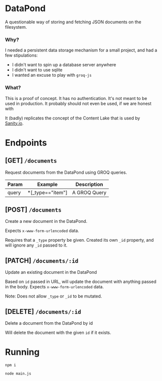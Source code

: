 # DataPond
A questionable way of storing and fetching JSON documents on the filesystem.

### Why?
I needed a persistent data storage mechanism for a small project, and had a few stipulations:

- I didn't want to spin up a database server anywhere
- I didn't want to use sqlite
- I wanted an excuse to play with `groq-js`

### What?
This is a proof of concept. It has no authentication. It's not meant to be used in production. It probably should not even be used, if we are honest with 

It (badly) replicates the concept of the Content Lake that is used by [Sanity.io](https://www.sanity.io/docs/datastore).

# Endpoints

## [GET] `/documents`
Request documents from the DataPond using GROQ queries.


|Param|Example|Description|
|---|---|---|
|query|*[_type=="item"]|A GROQ Query|

## [POST] `/documents`

Create a new document in the DataPond.

Expects `x-www-form-urlencoded` data.

Requires that a `_type` property be given. Created its own `_id` property, and will ignore any `_id` passed to it.

## [PATCH] `/documents/:id`

Update an existing document in the DataPond

Based on `id` passed in URL, will update the document with anything passed in the body.
Expects `x-www-form-urlencoded` data.

Note: Does not allow `_type` or `_id` to be mutated.

## [DELETE] `/documents/:id`
Delete a document from the DataPond by id

Will delete the document with the given `id` if it exists.
# Running
`npm i`

`node main.js`